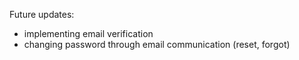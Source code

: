 Future updates:
- implementing email verification 
- changing password through email communication (reset, forgot)